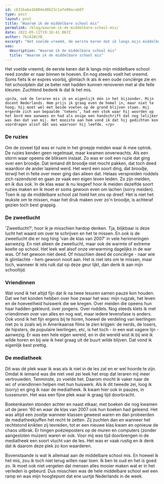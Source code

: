 ```yaml
---
id: c631ba6a1b004e40b23c1afe00acab07
type: post
layout: post
title: "Waarom ik de middelbare school mis"
permalink: /blog/waarom-ik-de-middelbare-school-mis/
date: 2022-05-11T19:16:41.067Z
author: 7biA1WiYB
excerpt: "Het voelde vreemd, de eerste keren dat ik langs mijn middelbare school reed zonder er naar binnen te hoeven. En nog steeds voelt het vreemd. Soms fiets ik er expres voorbij, glimlach ik als ik een oude conciërge zie en het schoolplein dat ze beter niet hadden kunnen renoveren met al die felle kleuren. Zuchtend bedenk ik dat ik het mis.  "
seo:
  description: "Waarom ik de middelbare school mis"
  title: "Waarom ik de middelbare school mis"
---
```

Het voelde vreemd, de eerste keren dat ik langs mijn middelbare school reed zonder er naar binnen te hoeven. En nog steeds voelt het vreemd. Soms fiets ik er expres voorbij, glimlach ik als ik een oude conciërge zie en het schoolplein dat ze beter niet hadden kunnen renoveren met al die felle kleuren. Zuchtend bedenk ik dat ik het mis.  

    <p>Ja, ook de leraren mis ik en eigenlijk één in het bijzonder. Mijn docent Nederlands. Hem prijs ik graag even de hemel in, maar niet te hoog; hij moet wel met beide voeten op de grond blijven staan. Hij ergerde zich aan bepaalde ‘tekens’, had een stok waar hij woorden op het bord mee aanwees en had als enige een handschrift dat nog lelijker was dan dat van mij. Het mooiste aan hem vond ik dat hij gedichten kon voordragen alsof dát was waarvoor hij leefde. </p>
<h3>De ruzies</h3>
<p>Om de zoveel tijd was er ruzie in het groepje meiden waar ik mee optrok. De ruzies kenden geen regelmaat, maar kwamen onverwachts. Als een storm waar opeens de bliksem inslaat. Zo was er ooit een ruzie dat ging over een broodje. Dat iemand dit broodje niet mocht pakken, dat toch deed waardoor de ander laaiend werd. Het werd een soort ding, dat broodje, terwijl het in feite over meer ging dan alleen dat. Helaas verspreiden roddels zich razendsnel en gaan ze vaak een eigen leven leiden. Zo zijn meiden, en ik dus ook. In de klas waar ik nu lesgeef hoor ik meiden dezelfde soort ruzies maken en ik moet er soms gewoon even om lachen (sorry meiden). Toen ik op de middelbare school zat hield het ons op dreef. Het is niet het leukste om te missen, maar het druk maken over zo'n broodje, is achteraf gezien toch best grappig.</p>
<h3>De zweetlucht</h3>
<p>'Zweetlucht?', hoor ik je misschien hardop denken. Tja, blijkbaar is deze lucht het waard om over te schrijven en het te missen. En ook is de zweetlucht die er nog hing 'van de klas van 2007' in vele herinneringen aanwezig. En niet alleen de zweetlucht, maar ook de warmte of extreme koelte op school. Het leek wel alsof onze verwarming dagelijks in de war was. Of het gewoon niet deed. Of misschien deed de conciërge - naar wie ik glimlachte - hem gewoon nooit aan. Het is niet iets om te missen, maar toch, wanneer ik iets ruik dat op deze geur lijkt, dan denk ik aan mijn schooltijd.</p>
<h3>Vriendinnen</h3>
<p>Wat vond ik het altijd fijn dat ik na twee lesuren samen pauze kon houden. Dat we het konden hebben over hoe zwaar het was: mijn rugzak, het leven en de hoeveelheid huiswerk die we kregen. Over meiden die opeens hun haar hadden gekleurd, over jongens. Over roddels. Nog steeds klets ik met vriendinnen over van alles en nog wat, maar iedere levensfase is anders. Ook vond ik het fijn ergens bij te horen, hoewel de verdeling van leerlingen niet zo is zoals wij in Amerikaanse films te zien krijgen: de nerds, de losers, de hipsters, de populaire leerlingen, etc, is het toch - in een wat vagere lijn - aanwezig. Er was een hele eigen wereld, en in die wereld wist ik bij wie ik wilde horen en bij wie ik heel graag uit de buurt wilde blijven. Dat vond ik eigenlijk best prettig.</p>
<h3>De mediatheek</h3>
<p>Dit was dé plek waar ik was als ik niet in de les zat en er wel hoorde te zijn. Omdat ik iemand was die niet veel zei leek het erop dat leraren mij meer vertrouwden. Tenminste, zo voelde het. Daarom mocht ik vaker naar de wc of vriendinnen helpen met hun huiswerk. Als ik dit tweede zei, loog ik (sorry) en ging ik naar de mediatheek. Ik kwam hier ook in pauzes, in tussenuren. Het was een fijne plek waar ik graag tijd doorbracht.</p>
<p>Boekenkasten stonden achter en naast elkaar, met boeken die nog kwamen uit de jaren '60 en waar de klas van 2007 ook hun boeken had geleend. Het was altijd een zooitje wanneer klassen geweest waren en dan probeerden de mediatheekjuffen het recht te zetten. Zij zuchten dan en wanneer het rechtstond knikten zij tevreden, tot er een nieuwe klas kwam en opnieuw de chaos uitbrak. Er hingen poëzieposters op de muren en computers (zonder aangesloten muizen) waren er ook. Voor mij was tijd doorbrengen in de mediatheek een soort vlucht van de les. Het was er vaak rustig en ik denk dat ik daarom deze plek zo kon waarderen. </p>
<p>Bovenstaande is wat ik allemaal aan de middelbare school mis. En hoewel ik het mis, zou ik toch niet terug willen naar toen. Ik ben te oud en het is goed zo. Ik moet ook niet vergeten dat mensen alles mooier maken wat er in het verleden is gebeurd. Dus misschien was de hele middelbare school wel een ramp en was mijn hoogtepunt dat ene uurtje Nederlands in de week. </p>  
